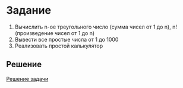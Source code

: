 # Задание

1) Вычислить n-ое треугольного число (сумма чисел от 1 до n), n! (произведение чисел от 1 до n)
2) Вывести все простые числа от 1 до 1000
3) Реализовать простой калькулятор

## Решение

[Решение задачи](ru/egorova/api/homework1/Program.java)

